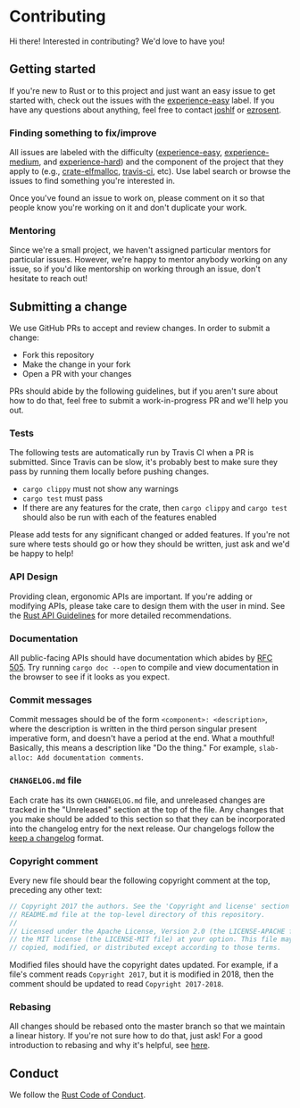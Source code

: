 <!-- Copyright 2017-2018 the authors. See the 'Copyright and license' section of the
README.md file at the top-level directory of this repository.

Licensed under the Apache License, Version 2.0 (the LICENSE-APACHE file) or
the MIT license (the LICENSE-MIT file) at your option. This file may not be
copied, modified, or distributed except according to those terms. -->

Contributing
============

Hi there! Interested in contributing? We'd love to have you!

## Getting started

If you're new to Rust or to this project and just want an easy issue to get started with, check out the issues with the [experience-easy](https://github.com/ezrosent/allocators-rs/issues?q=is%3Aissue+is%3Aopen+label%3Aexperience-easy) label. If you have any questions about anything, feel free to contact [joshlf](https://github.com/joshlf) or [ezrosent](https://github.com/ezrosent).

### Finding something to fix/improve

All issues are labeled with the difficulty ([experience-easy](https://github.com/ezrosent/allocators-rs/issues?q=is%3Aissue+is%3Aopen+label%3Aexperience-easy), [experience-medium](https://github.com/ezrosent/allocators-rs/issues?utf8=%E2%9C%93&q=is%3Aissue%20is%3Aopen%20label%3Aexperience-medium%20), and [experience-hard](https://github.com/ezrosent/allocators-rs/issues?utf8=%E2%9C%93&q=is%3Aissue%20is%3Aopen%20label%3Aexperience-hard%20)) and the component of the project that they apply to (e.g., [crate-elfmalloc](https://github.com/ezrosent/allocators-rs/issues?q=is%3Aissue+is%3Aopen+label%3Acrate-elfmalloc), [travis-ci](https://github.com/ezrosent/allocators-rs/issues?utf8=%E2%9C%93&q=is%3Aissue%20is%3Aopen%20label%3Atravis-ci), etc). Use label search or browse the issues to find something you're interested in.

Once you've found an issue to work on, please comment on it so that people know you're working on it and don't duplicate your work.

### Mentoring

Since we're a small project, we haven't assigned particular mentors for particular issues. However, we're happy to mentor anybody working on any issue, so if you'd like mentorship on working through an issue, don't hesitate to reach out!

## Submitting a change

We use GitHub PRs to accept and review changes. In order to submit a change:
- Fork this repository
- Make the change in your fork
- Open a PR with your changes

PRs should abide by the following guidelines, but if you aren't sure about how to do that, feel free to submit a work-in-progress PR and we'll help you out.

### Tests
The following tests are automatically run by Travis CI when a PR is submitted. Since Travis can be slow, it's probably best to make sure they pass by running them locally before pushing changes.
- `cargo clippy` must not show any warnings
- `cargo test` must pass
- If there are any features for the crate, then `cargo clippy` and `cargo test` should also be run with each of the features enabled

Please add tests for any significant changed or added features. If you're not sure where tests should go or how they should be written, just ask and we'd be happy to help!

### API Design
Providing clean, ergonomic APIs are important. If you're adding or modifying APIs, please take care to design them with the user in mind. See the [Rust API Guidelines](https://rust-lang-nursery.github.io/api-guidelines/) for more detailed recommendations.

### Documentation
All public-facing APIs should have documentation which abides by [RFC 505](https://github.com/rust-lang/rfcs/blob/master/text/0505-api-comment-conventions.md). Try running `cargo doc --open` to compile and view documentation in the browser to see if it looks as you expect.

### Commit messages
Commit messages should be of the form `<component>: <description>`, where the description is written in the third person singular present imperative form, and doesn't have a period at the end. What a mouthful! Basically, this means a description like "Do the thing." For example, `slab-alloc: Add documentation comments`.

### `CHANGELOG.md` file
Each crate has its own `CHANGELOG.md` file, and unreleased changes are tracked in the "Unreleased" section at the top of the file. Any changes that you make should be added to this section so that they can be incorporated into the changelog entry for the next release. Our changelogs follow the [keep a changelog](http://keepachangelog.com/) format.

### Copyright comment
Every new file should bear the following copyright comment at the top, preceding any other text:

```rust
// Copyright 2017 the authors. See the 'Copyright and license' section of the
// README.md file at the top-level directory of this repository.
//
// Licensed under the Apache License, Version 2.0 (the LICENSE-APACHE file) or
// the MIT license (the LICENSE-MIT file) at your option. This file may not be
// copied, modified, or distributed except according to those terms.
```

Modified files should have the copyright dates updated. For example, if a file's comment reads `Copyright 2017`, but it is modified in 2018, then the comment should be updated to read `Copyright 2017-2018`.

### Rebasing
All changes should be rebased onto the master branch so that we maintain a linear history. If you're not sure how to do that, just ask! For a good introduction to rebasing and why it's helpful, see [here](https://git-scm.com/book/en/v2/Git-Branching-Rebasing).

## Conduct

We follow the [Rust Code of Conduct](https://www.rust-lang.org/en-US/conduct.html).
